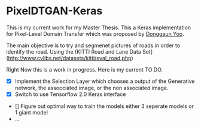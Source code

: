 # PixelDTGAN-Keras

This is my current work for my Master Thesis. This a Keras implementation for Pixel-Level Domain Transfer which was proposed by [Donggeun Yoo](https://dgyoo.github.io/). 

The main objective is to try and segmenet pictures of roads in order to identify the road. Using the (KITTI Road and Lane Data Set](http://www.cvlibs.net/datasets/kitti/eval_road.php)

Right Now this is a work in progress. Here is my current TO DO.

* [x] Implement the Selection Layer which chooses a output of the Generative network, the assocciated image, or the non associated image.
* [x] Switch to use Tensorflow 2.0 Keras interface 
* [] Figure out optimal way to train the models either 3 seperate models or 1 giant model
* ...
